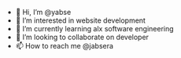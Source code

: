 - 👋 Hi, I’m @yabse
- 👀 I’m interested in website development 
- 🌱 I’m currently learning alx software engineering 
- 💞️ I’m looking to collaborate on developer
- 📫 How to reach me @jabsera

<!---
yabse/yabse is a ✨ special ✨ repository because its `README.md` (this file) appears on your GitHub profile.
You can click the Preview link to take a look at your changes.
--->
